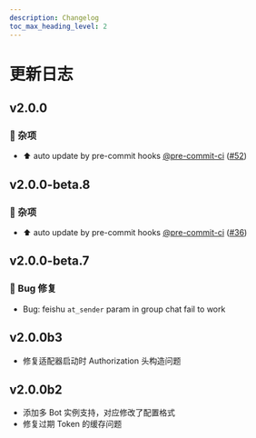 ```yaml
---
description: Changelog
toc_max_heading_level: 2
---
```


# 更新日志

## v2.0.0

### 💫 杂项

- :arrow_up: auto update by pre-commit hooks [@pre-commit-ci](https://github.com/pre-commit-ci) ([#52](https://github.com/nonebot/adapter-feishu/pull/52))

## v2.0.0-beta.8

### 💫 杂项

- :arrow_up: auto update by pre-commit hooks [@pre-commit-ci](https://github.com/pre-commit-ci) ([#36](https://github.com/nonebot/adapter-feishu/pull/36))

## v2.0.0-beta.7

### 🐛 Bug 修复

- Bug: feishu `at_sender` param in group chat fail to work

## v2.0.0b3

- 修复适配器启动时 Authorization 头构造问题

## v2.0.0b2

- 添加多 Bot 实例支持，对应修改了配置格式
- 修复过期 Token 的缓存问题
